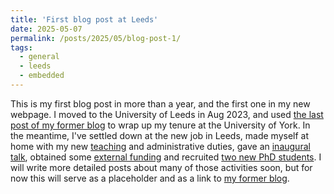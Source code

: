 ```yaml
---
title: 'First blog post at Leeds'
date: 2025-05-07
permalink: /posts/2025/05/blog-post-1/
tags:
  - general
  - leeds
  - embedded
---
```


This is my first blog post in more than a year, and the first one in my new webpage. I moved to the University of Leeds in Aug 2023, and used [the last post of my former blog](https://embeddedoutthere.blogspot.com/2023/08/some-things-should-be-simple-even-end.html) to wrap up my tenure at the University of York. In the meantime, I've settled down at the new job in Leeds, made myself at home with my new [teaching](/teaching) and administrative duties, gave an [inaugural talk](https://mymedia.leeds.ac.uk/Mediasite/Channel/engineering1/watch/5d7cdb6114064755a88c8a3e4d85dd131d), obtained some [external funding](/research) and recruited [two new PhD students](/team). I will write more detailed posts about many of those activities soon, but for now this will serve as a placeholder and as a link to [my former blog](https://embeddedoutthere.blogspot.com/). 

